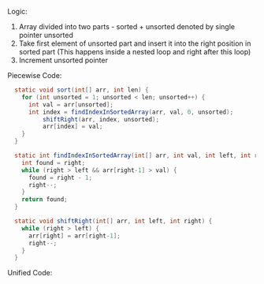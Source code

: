 Logic:
1. Array divided into two parts - sorted + unsorted denoted by single pointer unsorted
2. Take first element of unsorted part and insert it into the right position in sorted part (This happens inside a nested loop and right after this loop)
3. Increment unsorted pointer

Piecewise Code:
```java
  static void sort(int[] arr, int len) {
    for (int unsorted = 1; unsorted < len; unsorted++) {
      int val = arr[unsorted];
      int index = findIndexInSortedArray(arr, val, 0, unsorted);
		  shiftRight(arr, index, unsorted);
		  arr[index] = val;
    }
  }

  static int findIndexInSortedArray(int[] arr, int val, int left, int right) {
    int found = right;
    while (right > left && arr[right-1] > val) {
      found = right - 1;
      right--;
    }
    return found;
  }

  static void shiftRight(int[] arr, int left, int right) {
    while (right > left) {
      arr[right] = arr[right-1];
      right--;
    }
  }
```

Unified Code:
```java
  
```